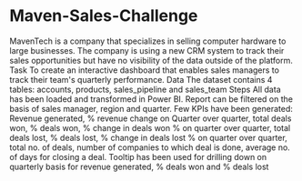 # Maven-Sales-Challenge

MavenTech is a company that specializes in selling computer hardware to large businesses. The company is using a new CRM system to track their sales opportunities but have no visibility of the data outside of the platform.
Task
To create an interactive dashboard that enables sales managers to track their team's quarterly performance.
Data
The dataset contains 4 tables: accounts, products, sales_pipeline and sales_team
Steps
All data has been loaded and transformed in Power BI.
Report can be filtered on the basis of sales manager, region and quarter.
Few KPIs have been generated: Revenue generated, % revenue change on Quarter over quarter, total deals won, % deals won, % change in deals won % on quarter over quarter,  total deals lost, % deals lost, % change in deals lost % on quarter over quarter, total no. of deals, number of companies to which deal is done, average no. of days for closing a deal.
Tooltip has been used for drilling down on quarterly basis for revenue generated, % deals won and % deals lost
